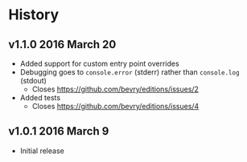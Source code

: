 # History

## v1.1.0 2016 March 20
- Added support for custom entry point overrides
- Debugging goes to `console.error` (stderr) rather than `console.log` (stdout)
  - Closes https://github.com/bevry/editions/issues/2
- Added tests
  - Closes https://github.com/bevry/editions/issues/4

## v1.0.1 2016 March 9
- Initial release
